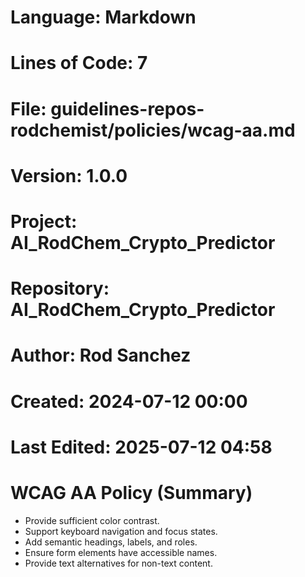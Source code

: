 # Language: Markdown
# Lines of Code: 7
# File: guidelines-repos-rodchemist/policies/wcag-aa.md
# Version: 1.0.0
# Project: AI_RodChem_Crypto_Predictor
# Repository: AI_RodChem_Crypto_Predictor
# Author: Rod Sanchez
# Created: 2024-07-12 00:00
# Last Edited: 2025-07-12 04:58

# WCAG AA Policy (Summary)

- Provide sufficient color contrast.
- Support keyboard navigation and focus states.
- Add semantic headings, labels, and roles.
- Ensure form elements have accessible names.
- Provide text alternatives for non-text content.
